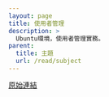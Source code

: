 ```yaml
---
layout: page
title: 使用者管理
description: >
  Ubuntu環境，使用者管理實務。
parent:
  title: 主題
  url: /read/subject
---
```


[原始連結](http://www.ubuntu-tw.org/modules/newbb/viewtopic.php?post_id=333572#forumpost333572)
